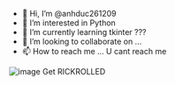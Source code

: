 - 👋 Hi, I’m @anhduc261209
- 👀 I’m interested in Python
- 🌱 I’m currently learning tkinter ???
- 💞️ I’m looking to collaborate on ...
- 📫 How to reach me ... U cant reach me

![image](https://user-images.githubusercontent.com/96221801/170048470-e3e66116-1f30-4bc6-b5fc-0ba2ad39a7e6.png)
Get RICKROLLED

<!---
anhduc261209/anhduc261209 is a ✨ special ✨ repository because its `README.md` (this file) appears on your GitHub profile.
You can click the Preview link to take a look at your changes.
--->

